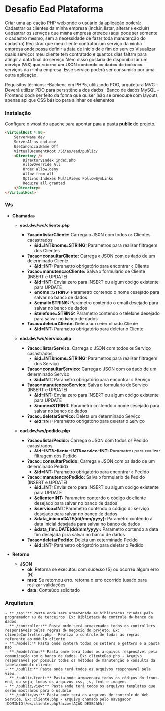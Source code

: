 # Desafio Ead Plataforma

Criar uma aplicação PHP web onde o usuário da aplicação poderá:
Cadastrar os clientes da minha empresa (incluir, listar, alterar e excluir)
Cadastrar os serviços que minha empresa oferece (aqui pode ser somente o cadastro mesmo, sem a necessidade de fazer toda manutenção do cadastro)
Registrar que meu cliente contratou um serviço da minha empresa onde possa definir a data de início de e fim do serviço
Visualizar quais serviços meu cliente tem contratado e quantos dias faltam para atingir a data final do serviço
Além disso gostaria de disponibilizar um serviço (WS) que retorne um JSON contendo os dados de todos os serviços da minha empresa. Esse serviço poderá ser consumido por uma outra aplicação.

Requisitos técnicos:
-Backend em PHP5, utilizando POO, arquitetura MVC
-Deverá utilizar PDO para persistência dos dados
-Banco de dados MySQL
-Frontend pode ser feito da forma que quiser (não se preocupe com layout), apenas aplique CSS básico para alinhar os elementos

### Instalação ###

Configure o vhost do apache para apontar para a pasta **public** do projeto.

```html
<VirtualHost *:80>
    ServerName dev
	ServerAlias ead.dev
	UseCanonicalName Off
	VirtualDocumentRoot /Sites/ead/public/
    <Directory />
    	DirectoryIndex index.php
		AllowOverride All
		Order allow,deny
		Allow from all
		Options Indexes MultiViews FollowSymLinks
		Require all granted
    </Directory>
</VirtualHost>
```
### Ws ###

* **Chamadas**
    - **ead.dev/ws/cliente.php**
      - **?acao=listarCliente:** Carrega o JSON com todos os Clientes cadastrados
        - **&id=INT&nome=STRING:** Parametros para realizar filtragem dos Clientes
      - **?acao=consultarCliente:** Carrega o JSON com os dado de um determinado Cliente
        - **&id=INT:** Parametro obrigatório para encontrar o Cliente
      - **?acao=manutencaoCliente:** Salva o formulario de Cliente (INSERT e UPDATE)
        - **&id=INT:** Enviar zero para INSERT ou algum código existente para UPDATE
        - **&nome=STRING:** Parametro contendo o nome desejado para salvar no banco de dados
        - **&email=STRING:** Parametro contendo o email desejado para salvar no banco de dados
        - **&telefone=STRING:** Parametro contendo o telefone desejado para salvar no banco de dados
      - **?acao=deletarCliente:** Deleta um determinado Cliente
        - **&id=INT:** Parametro obrigatório para deletar o Cliente

    - **ead.dev/ws/servico.php**
      - **?acao=listarServico:** Carrega o JSON com todos os Serviço cadastrados
        - **&id=INT&nome=STRING:** Parametros para realizar filtragem dos Serviço
      - **?acao=consultarServico:** Carrega o JSON com os dado de um determinado Serviço
        - **&id=INT:** Parametro obrigatório para encontrar o Serviço
      - **?acao=manutencaoServico:** Salva o formulario de Serviço (INSERT e UPDATE)
        - **&id=INT:** Enviar zero para INSERT ou algum código existente para UPDATE
        - **&nome=STRING:** Parametro contendo o nome desejado para salvar no banco de dados
      - **?acao=deletarServico:** Deleta um determinado Serviço
        - **&id=INT:** Parametro obrigatório para deletar o Serviço

    - **ead.dev/ws/pedido.php**
      - **?acao=listarPedido:** Carrega o JSON com todos os Pedido cadastrados
        - **&id=INT&cliente=INT&servico=INT:** Parametros para realizar filtragem dos Pedido
      - **?acao=consultarPedido:** Carrega o JSON com os dado de um determinado Pedido
        - **&id=INT:** Parametro obrigatório para encontrar o Pedido
      - **?acao=manutencaoPedido:** Salva o formulario de Pedido (INSERT e UPDATE)
        - **&id=INT:** Enviar zero para INSERT ou algum código existente para UPDATE
        - **&cliente=INT:** Parametro contendo o código do cliente desejado para salvar no banco de dados
        - **&servico=INT:** Parametro contendo o código do serviço desejado para salvar no banco de dados
        - **&data_inicio=DATE(dd/mm/yyyy):** Parametro contendo a data inicial desejada para salvar no banco de dados
        - **&data_fim=DATE(dd/mm/yyyy):** Parametro contendo a data fim desejada para salvar no banco de dados
      - **?acao=deletarPedido:** Deleta um determinado Pedido
        - **&id=INT:** Parametro obrigatório para deletar o Pedido

* **Retorno**
    - **JSON**
        - **ok:** Retorna se executou com sucesso (S) ou ocorreu algum erro (N)
        - **msg:** Se retornou erro, retorna o erro ocorrido (usado para realizar validações
        - **data:** Conteúdo solicitado



### Arquitetura ###
    - **./api:** Pasta onde será armazenado as bibliotecas criadas pelo programador ou de terceiros. Ex: Biblioteca de controle do banco de dados
    - **./controller:** Pasta onde será armazenados todos os controllers responsáveis pelas regras de negocio do projeto. Ex: clienteController.php - Realiza o controle de todas as regras referente ao módulo cliente
    - **./model:** Pasta onde conterá todos os setters e getters e a pasta Dao
    - **./model/dao:** Pasta onde terá todos os arquivos responsável pela comunicação com o banco de dados. Ex: clienteDao.php - Arquivo responsavel por possuir todos os métodos de manutenção e consulta da tabela/módulo cliente
    - **./public:** Pasta onde terá todos os arquivos responsável pela view
    - **./public/front:** Pasta onde armazenará todos os códigos do front-end, ou seja, todos os arquivos css, js, font e imagens
    - **./public/view:** Pasta onde terá todos os arquivos templates que serão mostrados para o usuário
    - **./public/ws:** Pasta onde terá os arquivos de controle do Web Service, Ex: cliente.php - Arquivo chamado pelo navegador: [DOMINIO]/ws/cliente.php?acao=[AÇÃO DESEJADA]


    